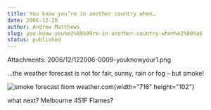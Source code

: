 ```yaml
---
title: You know you’re in another country when…
date: 2006-12-20
author: Andrew Matthews
slug: you-know-you%e2%80%99re-in-another-country-when%e2%80%a6
status: published
---
```

Attachments: 2006/12/122006-0009-youknowyour1.png

…the weather forecast is not for fair, sunny, rain or fog – but smoke!

![smoke forecast from weather.com](http://static.flickr.com/138/327630669_9f3033e220_o_d.png){width="716" height="102"}

what next? Melbourne 451F Flames?
